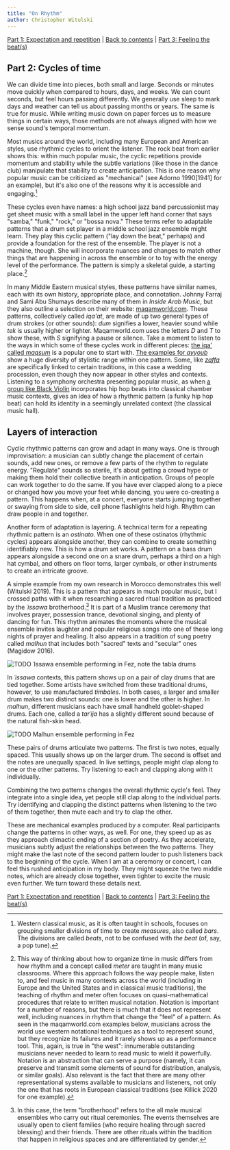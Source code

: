 ```yaml
---
title: "On Rhythm"
author: Christopher Witulski
---
```

<main>

[Part 1: Expectation and repetition](part1.html) | [Back to contents](index.html) | [Part 3: Feeling the beat(s)](part3.html)

## Part 2: Cycles of time

We can divide time into pieces, both small and large. Seconds or minutes move quickly when compared to hours, days, and weeks. We can count seconds, but feel hours passing differently. We generally use sleep to mark days and weather can tell us about passing months or years. The same is true for music. While writing music down on paper forces us to measure things in certain ways, those methods are not always aligned with how we sense sound's temporal momentum.

Most musics around the world, including many European and American styles, use rhythmic cycles to orient the listener. The rock beat from earlier shows this: within much popular music, the cyclic repetitions provide momentum and stability while the subtle variations (like those in the dance club) manipulate that stability to create anticipation. This is one reason why popular music can be criticized as "mechanical" (see Adorno 1990[1941] for an example), but it's also one of the reasons why it is accessible and engaging.[^beat]

[^beat]: Western classical music, as it is often taught in schools, focuses on grouping smaller divisions of time to create *measures*, also called *bars*. The divisions are called *beats*, not to be confused with *the beat* (of, say, a pop tune).

These cycles even have names: a high school jazz band percussionist may get sheet music with a small label in the upper left hand corner that says "samba," "funk," "rock," or "bossa nova." These terms refer to adaptable patterns that a drum set player in a middle school jazz ensemble might learn. They play this cyclic pattern ("lay down the beat," perhaps) and provide a foundation for the rest of the ensemble. The player is not a machine, though. She will incorporate nuances and changes to match other things that are happening in across the ensemble or to toy with the energy level of the performance. The pattern is simply a skeletal guide, a starting place.[^notation]

[^notation]: This way of thinking about how to organize time in music differs from how rhythm and a concept called *meter* are taught in many music classrooms. Where this approach follows the way people make, listen to, and feel music in many contexts across the world (including in Europe and the United States and in classical music traditions), the teaching of rhythm and meter often focuses on quasi-mathematical procedures that relate to written musical notation. Notation is important for a number of reasons, but there is much that it does not represent well, including nuances in rhythm that change the "feel" of a pattern.[^transcription] As seen in the maqamworld.com examples below, musicians across the world use western notational techniques as a tool to represent sound, but they recognize its failures and it rarely shows up as a performance tool. This, again, is true in "the west": innumerable outstanding musicians never needed to learn to read music to wield it powerfully. Notation is an abstraction that can serve a purpose (namely, it can preserve and transmit some elements of sound for distribution, analysis, or similar goals). Also relevant is the fact that there are many other representational systems available to musicians and listeners, not only the one that has roots in European classical traditions (see Killick 2020 for one example).

[^transcription]: Furthermore, centering a specific type of notation and transcription can inadvertently reinforce problematic ideologies (see Marian-Bălaşa 2005).

In many Middle Eastern musical styles, these patterns have similar names, each with its own history, appropriate place, and connotation. Johnny Farraj and Sami Abu Shumays describe many of them in *Inside Arab Music*, but they also outline a selection on their website: [maqamworld.com](http://www.maqamworld.com/en/iqaa.php). These patterns, collectively called *iqa'at*, are made of up two general types of drum strokes (or other sounds): *dum* signifies a lower, heavier sound while *tek* is usually higher or lighter. Maqamworld.com uses the letters *D* and *T* to show these, with *S* signifying a pause or silence. Take a moment to listen to the ways in which some of these cycles work in different pieces: [the iqa' called *maqsum*](http://www.maqamworld.com/en/iqaa/maqsum.php) is a popular one to start with. [The examples for *ayyoub*](http://www.maqamworld.com/en/iqaa/ayyub.php) show a huge diversity of stylistic range within one pattern. Some, like [*zaffa*](http://www.maqamworld.com/en/iqaa/zaffa.php) are specifically linked to certain traditions, in this case a wedding procession, even though they now appear in other styles and contexts. Listening to a symphony orchestra presenting popular music, as when [a group like Black Violin](https://www.youtube.com/watch?v=Tb5zO7OybPg) incorporates hip hop beats into classical chamber music contexts, gives an idea of how a rhythmic pattern (a funky hip hop beat) can hold its identity in a seemingly unrelated context (the classical music hall).

## Layers of interaction

Cyclic rhythmic patterns can grow and adapt in many ways. One is through improvisation: a musician can subtly change the placement of certain sounds, add new ones, or remove a few parts of the rhythm to regulate energy. "Regulate" sounds so sterile, it's about getting a crowd hype or making them hold their collective breath in anticipation. Groups of people can work together to do the same. If you have ever clapped along to a piece or changed how you move your feet while dancing, you were co-creating a pattern. This happens when, at a concert, everyone starts jumping together or swaying from side to side, cell phone flashlights held high. Rhythm can draw people in and together.

Another form of adaptation is layering. A technical term for a repeating rhythmic pattern is an *ostinato*. When one of these ostinatos (rhythmic cycles) appears alongside another, they can combine to create something identifiably new. This is how a drum set works. A pattern on a bass drum appears alongside a second one on a snare drum, perhaps a third on a high hat cymbal, and others on floor toms, larger cymbals, or other instruments to create an intricate groove.

A simple example from my own research in Morocco demonstrates this well (Witulski 2019). This is a pattern that appears in much popular music, but I crossed paths with it when researching a sacred ritual tradition as practiced by the *ʿissawa* brotherhood.[^issawa] It is part of a Muslim trance ceremony that involves prayer, possession trance, devotional singing, and plenty of dancing for fun. This rhythm animates the moments where the musical ensemble invites laughter and popular religious songs into one of these long nights of prayer and healing. It also appears in a tradition of sung poetry called *malhun* that includes both "sacred" texts and "secular" ones (Magidow 2016).

[^issawa]: In this case, the term "brotherhood" refers to the all male musical ensembles who carry out ritual ceremonies. The events themselves are usually open to client families (who require healing through sacred blessing) and their friends. There are other rituals within the tradition that happen in religious spaces and are differentiated by gender.

![TODO ʿIssawa ensemble performing in Fez, note the *tabla* drums](https://via.placeholder.com/500x200.png?text=Issawa)

In *ʿissawa* contexts, this pattern shows up on a pair of clay drums that are tied together. Some artists have switched from these traditional drums, however, to use manufactured *timbales*. In both cases, a larger and smaller drum makes two distinct sounds: one is lower and the other is higher. In *malhun*, different musicians each have small handheld goblet-shaped drums. Each one, called a *tarʿija* has a slightly different sound because of the natural fish-skin head.

![TODO Malhun ensemble performing in Fez](https://via.placeholder.com/500x200.png?text=Malhun)

These pairs of drums articulate two patterns. The first is two notes, equally spaced. This usually shows up on the larger drum. The second is offset and the notes are unequally spaced. In live settings, people might clap along to one or the other patterns. Try listening to each and clapping along with it individually. 

<div id="example7" class="example"></div>

Combining the two patterns changes the overall rhythmic cycle's feel. They integrate into a single idea, yet people still clap along to the individual parts. Try identifying and clapping the distinct patterns when listening to the two of them together, then mute each and try to clap the other.

<div id="example8" class="example"></div>

These are mechanical examples produced by a computer. Real participants change the patterns in other ways, as well. For one, they speed up as as they approach climactic ending of a section of poetry. As they accelerate, musicians subtly adjust the relationships between the two patterns. They might make the last note of the second pattern louder to push listeners back to the beginning of the cycle. When I am at a ceremony or concert, I can feel this rushed anticipation in my body. They might squeeze the two middle notes, which are already close together, even tighter to excite the music even further. We turn toward these details next.

[Part 1: Expectation and repetition](part1.html) | [Back to contents](index.html) | [Part 3: Feeling the beat(s)](part3.html)

</main>
<script src="main.js"></script>
